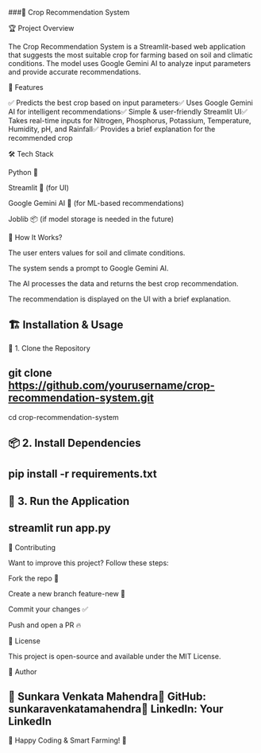 ###🌾 Crop Recommendation System

🏆 Project Overview

The Crop Recommendation System is a Streamlit-based web application that suggests the most suitable crop for farming based on soil and climatic conditions. The model uses Google Gemini AI to analyze input parameters and provide accurate recommendations.

🚀 Features

✅ Predicts the best crop based on input parameters✅ Uses Google Gemini AI for intelligent recommendations✅ Simple & user-friendly Streamlit UI✅ Takes real-time inputs for Nitrogen, Phosphorus, Potassium, Temperature, Humidity, pH, and Rainfall✅ Provides a brief explanation for the recommended crop

🛠 Tech Stack

Python 🐍

Streamlit 🎨 (for UI)

Google Gemini AI 🤖 (for ML-based recommendations)

Joblib 📦 (if model storage is needed in the future)

🎯 How It Works?

The user enters values for soil and climate conditions.

The system sends a prompt to Google Gemini AI.

The AI processes the data and returns the best crop recommendation.

The recommendation is displayed on the UI with a brief explanation.




## 🏗 Installation & Usage

🔧 1. Clone the Repository
## git clone https://github.com/yourusername/crop-recommendation-system.git
cd crop-recommendation-system

## 📦 2. Install Dependencies
## pip install -r requirements.txt

## 🚀 3. Run the Application
## streamlit run app.py



🤝 Contributing

Want to improve this project? Follow these steps:

Fork the repo 🍴

Create a new branch feature-new 🚀

Commit your changes ✅

Push and open a PR 🔥


📜 License

This project is open-source and available under the MIT License.


🎯 Author

## 👤 Sunkara Venkata Mahendra📌 GitHub: sunkaravenkatamahendra📌 LinkedIn: Your LinkedIn

🌱 Happy Coding & Smart Farming! 🚜
